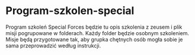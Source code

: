 # Program-szkolen-special
Program szkoleń Special Forces będzie tu opis szkolenia z zeusem i plik misji pogrupowane w folderach. Każdy folder będzie osobnym szkoleniem.
Misje będą przygotowane tak, aby grupka chętnych osób mogła sobie je sama przeprowadzić według instrukcji.